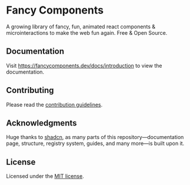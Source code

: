 # Fancy Components

A growing library of fancy, fun, animated react components & microinteractions to make the web fun again. Free & Open Source.

## Documentation

Visit https://fancycomponents.dev/docs/introduction to view the documentation.

## Contributing

Please read the [contribution guidelines](./CONTRIBUTING.md).

## Acknowledgments

Huge thanks to [shadcn](https://github.com/shadcn-ui/ui), as many parts of this repository—documentation page, structure, registry system, guides, and many more—is built upon it.

## License

Licensed under the [MIT license](LICENSE).

